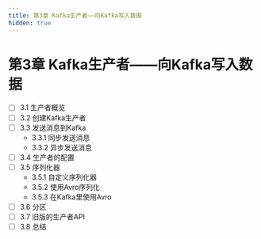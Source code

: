 ```yaml
---
title: 第3章 Kafka生产者——向Kafka写入数据
hidden: true
---
```


# 第3章 Kafka生产者——向Kafka写入数据

- [ ] 3.1 生产者概览
- [ ] 3.2 创建Kafka生产者
- [ ] 3.3 发送消息到Kafka
  - 3.3.1 同步发送消息
  - 3.3.2 异步发送消息
- [ ] 3.4 生产者的配置
- [ ] 3.5 序列化器
  - 3.5.1 自定义序列化器
  - 3.5.2 使用Avro序列化
  - 3.5.3 在Kafka里使用Avro
- [ ] 3.6 分区
- [ ] 3.7 旧版的生产者API
- [ ] 3.8 总结
